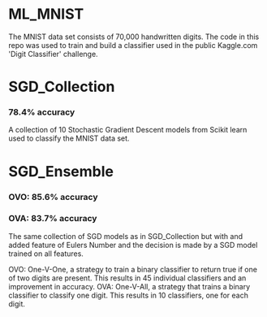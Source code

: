 # ML_MNIST

The MNIST data set consists of 70,000 handwritten digits. The code in this repo was used to train and build a classifier used in the public Kaggle.com 'Digit Classifier' challenge.

# SGD_Collection
### 78.4% accuracy
A collection of 10 Stochastic Gradient Descent models from Scikit learn used to classify the MNIST data set. 

# SGD_Ensemble
### OVO: 85.6% accuracy
### OVA: 83.7% accuracy
The same collection of SGD models as in SGD_Collection but with and added feature of Eulers Number and the decision is made by a SGD model trained on all features.

OVO: One-V-One, a strategy to train a binary classifier to return true if one of two digits are present. This results in 45 individual classifiers and an improvement in accuracy.
OVA: One-V-All, a strategy that trains a binary classifier to classify one digit. This results in 10 classifiers, one for each digit.

